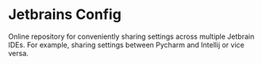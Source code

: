 # Jetbrains Config

Online repository for conveniently sharing settings across multiple Jetbrain IDEs. 
For example, sharing settings between Pycharm and Intellij or vice versa.
